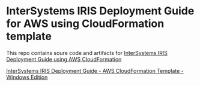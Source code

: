 # InterSystems IRIS Deployment Guide for AWS using CloudFormation template

This repo contains soure code and artifacts for [InterSystems IRIS Deployment Guide using AWS CloudFormation](https://community.intersystems.com/post/intersystems-iris-deployment%C2%A0guide-aws%C2%A0using-cloudformation-template "InterSystems IRIS Deployment Guide using AWS CloudFormation")

[InterSystems IRIS Deployment Guide - AWS CloudFormation Template - Windows Edition](https://community.intersystems.com/post/intersystems-iris-deployment-guide-aws-cloudformation-template-windows-edition "InterSystems IRIS Deployment Guide - AWS CloudFormation Template - Windows Edition")